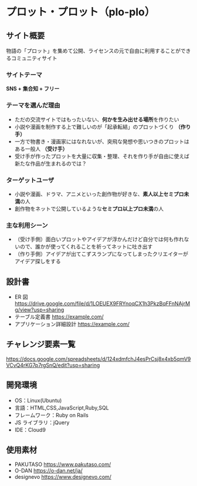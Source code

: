# プロット・プロット（plo-plo）

## サイト概要

物語の「プロット」を集めて公開、ライセンスの元で自由に利用することができるコミュニティサイト

### サイトテーマ

**SNS + 集合知 + フリー**

### テーマを選んだ理由

- ただの交流サイトではもったいない、**何かを生み出せる場所**を作りたい
- 小説や漫画を制作する上で難しいのが「起承転結」のプロットづくり **（作り手）**
- 一方で物書き・漫画家にはなれないが、突飛な発想や思いつきのプロットはある一般人 **（受け手）**
- 受け手が作ったプロットを大量に収集・整理、それを作り手が自由に使えば新たな作品が生まれるのでは？

### ターゲットユーザ

- 小説や漫画、ドラマ、アニメといった創作物が好きな、**素人以上セミプロ未満**の人
- 創作物をネットで公開しているような**セミプロ以上プロ未満**の人

### 主な利用シーン

- （受け手側）面白いプロットやアイデアが浮かんだけど自分では何も作れないので、誰かが使ってくれることを祈ってネットに吐き出す
- （作り手側）アイデアが出てこずスランプになってしまったクリエイターがアイデア探しをする

## 設計書

- ER 図
  <https://drive.google.com/file/d/1LOEUEX9FRYnoqCX1h3PkzBqFFnNAjrMg/view?usp=sharing>
- テーブル定義書
  <https://example.com/>
- アプリケーション詳細設計
  <https://example.com/>

## チャレンジ要素一覧

<https://docs.google.com/spreadsheets/d/124xdmfchJ4esPrCsj8x4xb5qmV9VCvQ4rKG7p7rgSnQ/edit?usp=sharing>

## 開発環境

- OS：Linux(Ubuntu)
- 言語：HTML,CSS,JavaScript,Ruby,SQL
- フレームワーク：Ruby on Rails
- JS ライブラリ：jQuery
- IDE：Cloud9

## 使用素材

- PAKUTASO
<https://www.pakutaso.com/>
- O-DAN
<https://o-dan.net/ja/>
- designevo
<https://www.designevo.com/>
